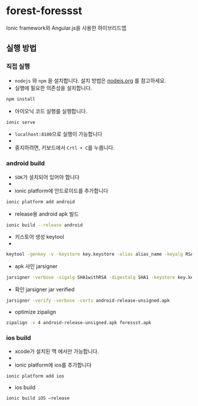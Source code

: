 # forest-foressst

Ionic framework와 Angular.js을 사용한 하이브리드앱

## 실행 방법

### 직접 실행

 - `nodejs` 와 `npm` 을 설치합니다. 설치 방법은 [nodejs.org](https://nodejs.org) 를 참고하세요.
 - 실행에 필요한 의존성을 설치합니다.

  ```bash
  npm install
  ```
 - 아이오닉 코드 실행를 실행합니다.

  ```bash
  ionic serve
  ```
  - `localhost:8100`으로 실행이 가능합니다
  - 
  - 중지하려면, 키보드에서 `Crtl + C`를 누릅니다.

### android build

  - `SDK`가 설치되어 있어야 합니다
  - 
  - ionic platform에 안드로이드를 추가합니다

  ```bash
  ionic platform add android
  ```
  - release용 android apk 빌드

  ```bash
  ionic build --release android
  ```
  - 키스토어 생성 keytool 
  - 
  ```bash
  keytool -genkey -v -keystore key.keystore -alias alias_name -keyalg RSA -keysize 2048 -validity 10000
  ```
  - apk 사인 jarsigner
  
  ```bash
  jarsigner -verbose -sigalg SHA1withRSA -digestalg SHA1 -keystore key.keystore android-release-unsigned.apk alias_name
  ```
  
  - 확인 jarsigner jar verified
  
  ```bash
  jarsigner -verify -verbose -certs android-release-unsigned.apk
  ```
  
  - optimize zipalign
  
  ```bash
  zipalign -v 4 android-release-unsigned.apk foressst.apk
  ```
### ios build

  - xcode가 설치된 맥 에서만 가능합니다.
  - 
  - ionic platform에 ios를 추가합니다

  ```bash
  ionic platform add ios
  ```
  - ios build

  ```bash
  ionic build iOS —release
  ```